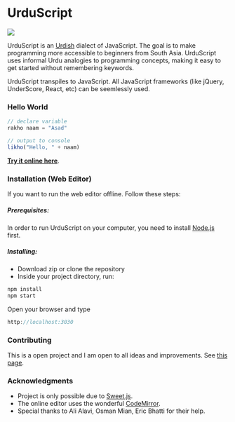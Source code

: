# UrduScript

![](docs/head.png?raw=true)

UrduScript is an [Urdish](http://www.urbandictionary.com/define.php?term=Urdish) dialect of JavaScript. The goal is to make programming more accessible to beginners from South Asia. UrduScript uses informal Urdu analogies to programming concepts, making it easy to get started without remembering keywords.

UrduScript transpiles to JavaScript. All JavaScript frameworks (like jQuery, UnderScore, React, etc) can be seemlessly used.

### Hello World

```js
// declare variable
rakho naam = "Asad"

// output to console
likho("Hello, " + naam)
```

[**Try it online here**](https://asadmemon.com/urduscript/editor/).

### Installation (Web Editor)
If you want to run the web editor offline. Follow these steps:

##### Prerequisites:
In order to run UrduScript on your computer, you need to install [Node.js](https://nodejs.org/en/download/) first. 
##### Installing:
- Download zip or clone the repository
- Inside your project directory, run:
```js
npm install
npm start
```

Open your browser and type
```js
http://localhost:3030
```

### Contributing

This is a open project and I am open to all ideas and improvements. See [this page](https://asadmemon.com/urduscript/contribute).



### Acknowledgments

- Project is only possible due to [Sweet.js](https://github.com/sweet-js/sweet-core).
- The online editor uses the wonderful [CodeMirror](https://github.com/codemirror/CodeMirror).
- Special thanks to Ali Alavi, Osman Mian, Eric Bhatti for their help.
